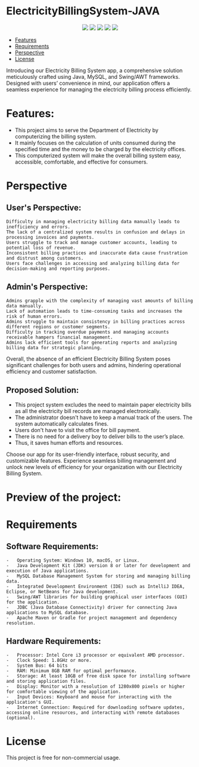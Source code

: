 # ElectricityBillingSystem-JAVA
<p align="center">
<img src="https://img.shields.io/badge/Author-sougatoroy3-ff69b4.svg?color=green" />
    <img src="https://img.shields.io/badge/JAVA-ff69b4.svg?color=blue" />
    <img src="https://img.shields.io/badge/SQL-ff69b4.svg?color=blue" />
    <img src="https://img.shields.io/github/repo-size/sougatoroy3/ElectricityBillingSystem-JAVA?color=orange">
    <img src="https://img.shields.io/github/stars/sougatoroy3/ElectricityBillingSystem-JAVA?style=social">
</p>

- [Features](#features)
- [Requirements](#Requirements)
- [Perspective](#perspective)
- [License](#license)


Introducing our Electricity Billing System app, a comprehensive solution meticulously crafted using Java, MySQL, and Swing/AWT frameworks. Designed with users’ convenience in mind, our application offers a seamless experience for managing the electricity billing process efficiently. 
# Features:
  - This project aims to serve the Department of Electricity by computerizing the billing system.
  - It mainly focuses on the calculation of units consumed during the specified time and the money to be charged by the electricity offices.
  - This computerized system will make the overall billing system easy, accessible, comfortable, and effective for consumers.

# Perspective
## User's Perspective:
 	Difficulty in managing electricity billing data manually leads to inefficiency and errors.
  	The lack of a centralized system results in confusion and delays in processing invoices and payments.
 	Users struggle to track and manage customer accounts, leading to potential loss of revenue.
 	Inconsistent billing practices and inaccurate data cause frustration and distrust among customers.
  	Users face challenges in accessing and analyzing billing data for decision-making and reporting purposes.	
	
## Admin's Perspective:
  	Admins grapple with the complexity of managing vast amounts of billing data manually.
  	Lack of automation leads to time-consuming tasks and increases the risk of human errors.
  	Admins struggle to maintain consistency in billing practices across different regions or customer segments.
  	Difficulty in tracking overdue payments and managing accounts receivable hampers financial management.
  	Admins lack efficient tools for generating reports and analyzing billing data for strategic planning.
	
 Overall, the absence of an efficient Electricity Billing System poses significant challenges for both users and admins, hindering operational efficiency and customer satisfaction.

 
## Proposed Solution:
  -	This project system excludes the need to maintain paper electricity bills as all the electricity bill records are managed electronically.
  -	The administrator doesn't have to keep a manual track of the users. The system automatically calculates fines.
  -	Users don't have to visit the office for bill payment.
  -	There is no need for a delivery boy to deliver bills to the user’s place.
  -	Thus, it saves human efforts and resources.

Choose our app for its user-friendly interface, robust security, and customizable features. Experience seamless billing management and unlock new levels of efficiency for your organization with our Electricity Billing System.

# Preview  of the project:

# Requirements
  ## Software Requirements:
    -	Operating System: Windows 10, macOS, or Linux.
    -	Java Development Kit (JDK) version 8 or later for development and execution of Java applications.
    -	MySQL Database Management System for storing and managing billing data.
    -	Integrated Development Environment (IDE) such as IntelliJ IDEA, Eclipse, or NetBeans for Java development.
    -	Swing/AWT libraries for building graphical user interfaces (GUI) for the application.
    -	JDBC (Java Database Connectivity) driver for connecting Java applications to MySQL database.
    -	Apache Maven or Gradle for project management and dependency resolution.
  ## Hardware Requirements:
    -	Processor: Intel Core i3 processor or equivalent AMD processor.
    -	Clock Speed: 1.8GHz or more.
    -	System Bus: 64 bits
    -	RAM: Minimum 8GB RAM for optimal performance.
    -	Storage: At least 10GB of free disk space for installing software and storing application files.
    -	Display: Monitor with a resolution of 1280x800 pixels or higher for comfortable viewing of the application.
    -	Input Devices: Keyboard and mouse for interacting with the application's GUI.
    -	Internet Connection: Required for downloading software updates, accessing online resources, and interacting with remote databases (optional).
# License

This project is free for non-commercial usage.
